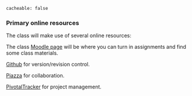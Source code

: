 ```
cacheable: false
```
### Primary online resources

The class will make use of several online resources:

The class [Moodle page](https://moodle.pugetsound.edu/moodle/course/view.php?id=13398) will be where you can turn in assignments and find some class materials.

[Github](https://github.com/UPS-CSCI240-s18) for version/revision control.

[Piazza](https://piazza.com/pugetsound/spring2018/csci240) for collaboration.

[PivotalTracker](https://www.pivotaltracker.com) for project management.

